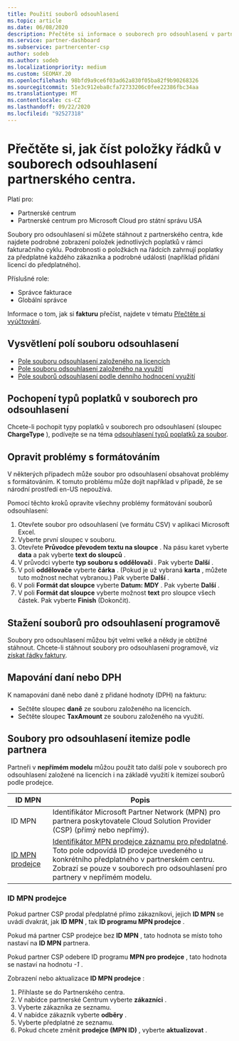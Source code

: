 ```yaml
---
title: Použití souborů odsouhlasení
ms.topic: article
ms.date: 06/08/2020
description: Přečtěte si informace o souborech pro odsouhlasení v partnerském centru a o tom, jak interpretovat detailní zobrazení položek poplatků za daný fakturační cyklus.
ms.service: partner-dashboard
ms.subservice: partnercenter-csp
author: sodeb
ms.author: sodeb
ms.localizationpriority: medium
ms.custom: SEOMAY.20
ms.openlocfilehash: 98bfd9a9ce6f03ad62a830f05ba82f9b90268326
ms.sourcegitcommit: 51e3c912eba8cfa72733206c0fee22386fbc34aa
ms.translationtype: MT
ms.contentlocale: cs-CZ
ms.lasthandoff: 09/22/2020
ms.locfileid: "92527318"
---
```

# <a name="learn-how-to-read-the-line-items-in-your-partner-center-reconciliation-files"></a>Přečtěte si, jak číst položky řádků v souborech odsouhlasení partnerského centra.

Platí pro:

- Partnerské centrum
- Partnerské centrum pro Microsoft Cloud pro státní správu USA

Soubory pro odsouhlasení si můžete stáhnout z partnerského centra, kde najdete podrobné zobrazení položek jednotlivých poplatků v rámci fakturačního cyklu. Podrobnosti o položkách na řádcích zahrnují poplatky za předplatné každého zákazníka a podrobné události (například přidání licencí do předplatného).

Příslušné role:

- Správce fakturace
- Globální správce

Informace o tom, jak si **fakturu** přečíst, najdete v tématu [Přečtěte si vyúčtování](read-your-bill.md).

## <a name="understand-reconciliation-file-fields"></a>Vysvětlení polí souboru odsouhlasení

- [Pole souboru odsouhlasení založeného na licencích](license-based-recon-files.md)
- [Pole souboru odsouhlasení založeného na využití](usage-based-recon-files.md)
- [Pole souborů odsouhlasení podle denního hodnocení využití](daily-rated-usage-recon-files.md)

## <a name="understand-charge-types-in-reconciliation-files"></a>Pochopení typů poplatků v souborech pro odsouhlasení

Chcete-li pochopit typy poplatků v souborech pro odsouhlasení (sloupec **ChargeType** ), podívejte se na téma [odsouhlasení typů poplatků za soubor](recon-file-charge-types.md).

## <a name="fix-formatting-issues"></a>Opravit problémy s formátováním

V některých případech může soubor pro odsouhlasení obsahovat problémy s formátováním. K tomuto problému může dojít například v případě, že se národní prostředí en-US nepoužívá.

Pomocí těchto kroků opravíte všechny problémy formátování souborů odsouhlasení:

1. Otevřete soubor pro odsouhlasení (ve formátu CSV) v aplikaci Microsoft Excel.
2. Vyberte první sloupec v souboru.
3. Otevřete **Průvodce převodem textu na sloupce** . Na pásu karet vyberte **data** a pak vyberte **text do sloupců** .
4. V průvodci vyberte **typ souboru s oddělovači** . Pak vyberte **Další** .
5. V poli **oddělovače** vyberte **čárka** . (Pokud je už vybraná **karta** , můžete tuto možnost nechat vybranou.) Pak vyberte **Další** .
6. V poli **Formát dat sloupce** vyberte **Datum: MDY** . Pak vyberte **Další** .
7. V poli **Formát dat sloupce** vyberte možnost **text** pro sloupce všech částek. Pak vyberte **Finish** (Dokončit).

## <a name="download-reconciliation-files-programmatically"></a>Stažení souborů pro odsouhlasení programově

Soubory pro odsouhlasení můžou být velmi velké a někdy je obtížné stáhnout. Chcete-li stáhnout soubory pro odsouhlasení programově, viz [získat řádky faktury](/partner-center/develop/get-invoiceline-items).

## <a name="map-taxes-or-vat"></a>Mapování daní nebo DPH

K namapování daně nebo daně z přidané hodnoty (DPH) na fakturu:

- Sečtěte sloupec **daně** ze souboru založeného na licencích.
- Sečtěte sloupec **TaxAmount** ze souboru založeného na využití.

## <a name="itemize-reconciliation-files-by-partner"></a>Soubory pro odsouhlasení itemize podle partnera

Partneři v **nepřímém modelu** můžou použít tato další pole v souborech pro odsouhlasení založené na licencích i na základě využití k itemizeí souborů podle prodejce.

| ID MPN | Popis |
| ------ | ----------- |
| ID MPN | Identifikátor Microsoft Partner Network (MPN) pro partnera poskytovatele Cloud Solution Provider (CSP) (přímý nebo nepřímý). |
| [ID MPN prodejce](#reseller-mpn-id) | [Identifikátor MPN prodejce záznamu pro předplatné](#reseller-mpn-id). Toto pole odpovídá ID prodejce uvedeného u konkrétního předplatného v partnerském centru. Zobrazí se pouze v souborech pro odsouhlasení pro partnery v nepřímém modelu. |

### <a name="reseller-mpn-id"></a>ID MPN prodejce

Pokud partner CSP prodal předplatné přímo zákazníkovi, jejich **ID MPN** se uvádí dvakrát, jak **ID MPN** , tak **ID programu MPN prodejce** .

Pokud má partner CSP prodejce bez **ID MPN** , tato hodnota se místo toho nastaví na **ID MPN** partnera.

Pokud partner CSP odebere ID programu **MPN pro prodejce** , tato hodnota se nastaví na hodnotu *-1* .

Zobrazení nebo aktualizace **ID MPN prodejce** :

1. Přihlaste se do Partnerského centra.
2. V nabídce partnerské Centrum vyberte **zákazníci** .
3. Vyberte zákazníka ze seznamu.
4. V nabídce zákazník vyberte **odběry** .
5. Vyberte předplatné ze seznamu.
6. Pokud chcete změnit **prodejce (MPN ID)** , vyberte **aktualizovat** .